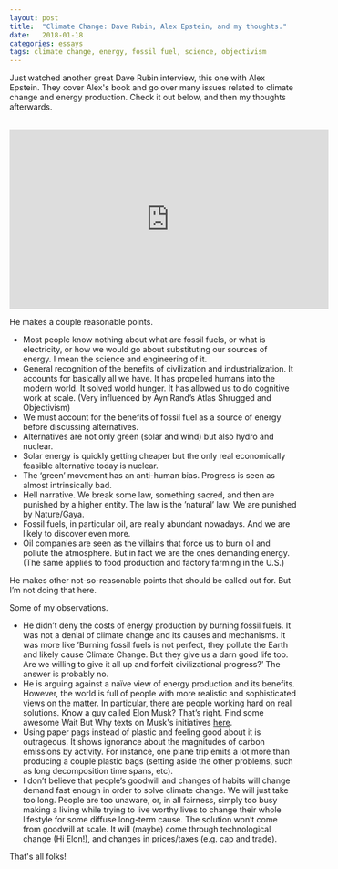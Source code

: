 ```yaml
---
layout: post
title:  "Climate Change: Dave Rubin, Alex Epstein, and my thoughts."
date:   2018-01-18
categories: essays
tags: climate change, energy, fossil fuel, science, objectivism
---
```


Just watched another great Dave Rubin interview, this one with Alex Epstein. They cover Alex's book and go over many issues related to climate change and energy production. Check it out below, and then my thoughts afterwards.

<br>

<iframe width="560" height="315" src="https://www.youtube.com/embed/yJmL9hRrpIQ" frameborder="0" allow="autoplay; encrypted-media" allowfullscreen></iframe>

<br>

He makes a couple reasonable points.
- Most people know nothing about what are fossil fuels, or what is electricity, or how we would go about substituting our sources of energy. I mean the science and engineering of it.
- General recognition of the benefits of civilization and industrialization. It accounts for basically all we have. It has propelled humans into the modern world. It solved world hunger. It has allowed us to do cognitive work at scale. (Very influenced by Ayn Rand’s Atlas Shrugged and Objectivism)
- We must account for the benefits of fossil fuel as a source of energy before discussing alternatives.
- Alternatives are not only green (solar and wind) but also hydro and nuclear.
- Solar energy is quickly getting cheaper but the only real economically feasible alternative today is nuclear.
- The ‘green’ movement has an anti-human bias. Progress is seen as almost intrinsically bad.
- Hell narrative. We break some law, something sacred, and then are punished by a higher entity. The law is the ’natural’ law. We are punished by Nature/Gaya.
- Fossil fuels, in particular oil, are really abundant nowadays. And we are likely to discover even more.
- Oil companies are seen as the villains that force us to burn oil and pollute the atmosphere. But in fact we are the ones demanding energy. (The same applies to food production and factory farming in the U.S.)

He makes other not-so-reasonable points that should be called out for. But I’m not doing that here.

Some of my observations.
- He didn’t deny the costs of energy production by burning fossil fuels. It was not a denial of climate change and its causes and mechanisms. It was more like ’Burning fossil fuels is not perfect, they pollute the Earth and likely cause Climate Change. But they give us a darn good life too. Are we willing to give it all up and forfeit civilizational progress?’ The answer is probably no.
- He is arguing against a naïve view of energy production and its benefits. However, the world is full of people with more realistic and sophisticated views on the matter. In particular, there are people working hard on real solutions. Know a guy called Elon Musk? That’s right. Find some awesome Wait But Why texts on Musk's initiatives [here](https://waitbutwhy.com/2017/03/elon-musk-post-series.html).
- Using paper pags instead of plastic and feeling good about it is outrageous. It shows ignorance about the magnitudes of carbon emissions by activity. For instance, one plane trip emits a lot more than producing a couple plastic bags (setting aside the other problems, such as long decomposition time spans, etc).
- I don’t believe that people’s goodwill and changes of habits will change demand fast enough in order to solve climate change. We will just take too long. People are too unaware, or, in all fairness, simply too busy making a living while trying to live worthy lives to change their whole lifestyle for some diffuse long-term cause. The solution won’t come from goodwill at scale. It will (maybe) come through technological change (Hi Elon!), and changes in prices/taxes (e.g. cap and trade).

That's all folks!
